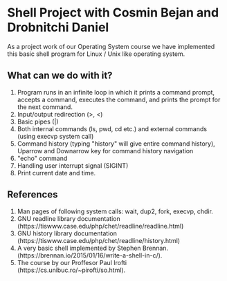 # Shell Project with Cosmin Bejan and Drobnitchi Daniel

As a project work of our Operating System course we have implemented this basic shell program for Linux / Unix like operating system.

<h2> What can we do with it? </h2>
<ol>
  <li>Program runs in an infinite loop in which it prints a command prompt, accepts a command, executes the command, and prints the prompt for the next command.</li>
  <li>Input/output redirection (>, <)</li>
  <li>Basic pipes (|)</li>
  <li>Both internal commands (ls, pwd, cd etc.) and external commands (using execvp system call)</li>
  <li>Command history (typing "history" will give entire command history), Uparrow and Downarrow key for command history navigation</li>
  <li>"echo" command</li>
  <li>Handling user interrupt signal (SIGINT)</li>
  <li>Print current date and time.</li>
</ol>
<h2> References </h2>
<ol> 
  <li>Man pages of following system calls: wait, dup2, fork, execvp, chdir.</li>
  <li>GNU readline library documentation (https://tiswww.case.edu/php/chet/readline/readline.html)</li>
  <li>GNU history library documentation (https://tiswww.case.edu/php/chet/readline/history.html)</li>
  <li>A very basic shell implemented by Stephen Brennan. (https://brennan.io/2015/01/16/write-a-shell-in-c/).</li>
  <li>The course by our Proffesor Paul Irofti (https://cs.unibuc.ro/~pirofti/so.html).</li>
</ol>
